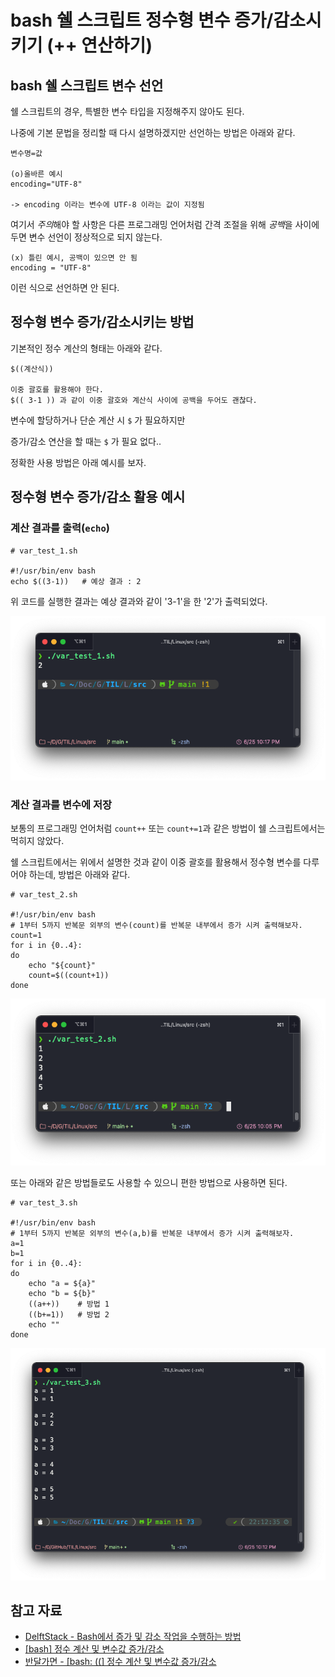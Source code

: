 # bash 쉘 스크립트 정수형 변수 **증가/감소**시키기 (++ 연산하기)

## bash 쉘 스크립트 변수 선언
쉘 스크립트의 경우, 특별한 변수 타입을 지정해주지 않아도 된다.

나중에 기본 문법을 정리할 때 다시 설명하겠지만 선언하는 방법은 아래와 같다.

    변수명=값

    (o)올바른 예시
    encoding="UTF-8"
    
    -> encoding 이라는 변수에 UTF-8 이라는 값이 지정됨     

여기서 *주의*해야 할 사항은 다른 프로그래밍 언어처럼 간격 조절을 위해 *공백*을 사이에 두면 변수 선언이 정상적으로 되지 않는다.

    (x) 틀린 예시, 공백이 있으면 안 됨
    encoding = "UTF-8"

이런 식으로 선언하면 안 된다.

## 정수형 변수 **증가/감소**시키는 방법

기본적인 정수 계산의 형태는 아래와 같다.

    $((계산식))

    이중 괄호를 활용해야 한다.
    $(( 3-1 )) 과 같이 이중 괄호와 계산식 사이에 공백을 두어도 괜찮다.

변수에 할당하거나 단순 계산 시 `$` 가 필요하지만

증가/감소 연산을 할 때는 `$` 가 필요 없다..

정확한 사용 방법은 아래 예시를 보자.
    
## 정수형 변수 증가/감소 활용 예시

### 계산 결과를 출력(`echo`)

    # var_test_1.sh

    #!/usr/bin/env bash
    echo $((3-1))   # 예상 결과 : 2

위 코드를 실행한 결과는 예상 결과와 같이 '3-1'을 한 '2'가 출력되었다.

![결과 확인](images/bash_integer_1.png)

### 계산 결과를 변수에 저장

보통의 프로그래밍 언어처럼 `count++` 또는 `count+=1`과 같은 방법이 쉘 스크립트에서는 먹히지 않았다.

쉘 스크립트에서는 위에서 설명한 것과 같이 이중 괄호를 활용해서 정수형 변수를 다루어야 하는데, 방법은 아래와 같다.

    # var_test_2.sh

    #!/usr/bin/env bash
    # 1부터 5까지 반복문 외부의 변수(count)를 반복문 내부에서 증가 시켜 출력해보자.
    count=1
    for i in {0..4}:
    do
        echo "${count}"
        count=$((count+1))
    done

![결과 확인](images/bash_integer_2.png)

또는 아래와 같은 방법들로도 사용할 수 있으니 편한 방법으로 사용하면 된다.

    # var_test_3.sh

    #!/usr/bin/env bash
    # 1부터 5까지 반복문 외부의 변수(a,b)를 반복문 내부에서 증가 시켜 출력해보자.
    a=1
    b=1
    for i in {0..4}:
    do
        echo "a = ${a}"
        echo "b = ${b}"
        ((a++))    # 방법 1
        ((b+=1))   # 방법 2
        echo ""
    done

![결과 확인](images/bash_integer_3.png)


## 참고 자료
- [DelftStack - Bash에서 증가 및 감소 작업을 수행하는 방법](https://www.delftstack.com/ko/howto/linux/how-to-perform-increment-and-decrement-operation-in-bash/)
- [\[bash\] 정수 계산 및 변수값 증가\/감소](https://sojinhwan0207.tistory.com/64?category=957226)
- [반달가면 - \[bash: ((\] 정수 계산 및 변수값 증가\/감소](http://xbahndal.egloos.com/580762)